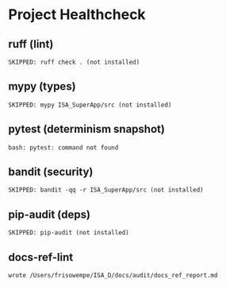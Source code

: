 # Project Healthcheck

## ruff (lint)

````
SKIPPED: ruff check . (not installed)
````


## mypy (types)

````
SKIPPED: mypy ISA_SuperApp/src (not installed)
````


## pytest (determinism snapshot)

````
bash: pytest: command not found
````


## bandit (security)

````
SKIPPED: bandit -qq -r ISA_SuperApp/src (not installed)
````


## pip-audit (deps)

````
SKIPPED: pip-audit (not installed)
````


## docs-ref-lint

````
wrote /Users/frisowempe/ISA_D/docs/audit/docs_ref_report.md
````


